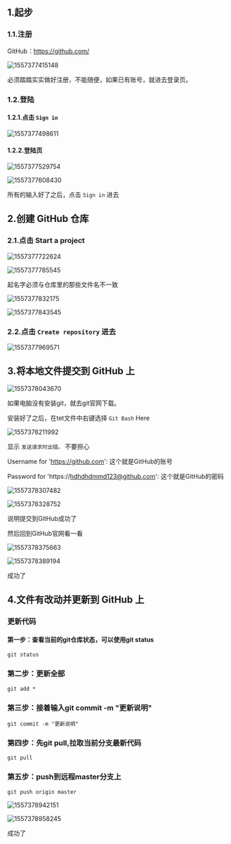 ## 1.起步

### 1.1.注册

GitHub：https://github.com/

![1557377415148](C:\Users\Administrator\AppData\Roaming\Typora\typora-user-images\1557377415148.png)

必须踏踏实实做好注册，不能随便，如果已有账号，就进去登录页。

### 1.2.登陆

#### 1.2.1.点击 `Sign in` 

![1557377498611](C:\Users\Administrator\AppData\Roaming\Typora\typora-user-images\1557377498611.png)

#### 1.2.2.登陆页

![1557377529754](C:\Users\Administrator\AppData\Roaming\Typora\typora-user-images\1557377529754.png)

![1557377608430](C:\Users\Administrator\AppData\Roaming\Typora\typora-user-images\1557377608430.png)

所有的输入好了之后，点击 `Sign in` 进去



## 2.创建 GitHub 仓库

### 2.1.点击 Start a project

![1557377722624](C:\Users\Administrator\AppData\Roaming\Typora\typora-user-images\1557377722624.png)

![1557377785545](C:\Users\Administrator\AppData\Roaming\Typora\typora-user-images\1557377785545.png)

起名字必须与仓库里的那些文件名不一致

![1557377832175](C:\Users\Administrator\AppData\Roaming\Typora\typora-user-images\1557377832175.png)

![1557377843545](C:\Users\Administrator\AppData\Roaming\Typora\typora-user-images\1557377843545.png)

### 2.2.点击 `Create repository` 进去

![1557377969571](C:\Users\Administrator\AppData\Roaming\Typora\typora-user-images\1557377969571.png)

## 3.将本地文件提交到 GitHub 上

![1557378043670](C:\Users\Administrator\AppData\Roaming\Typora\typora-user-images\1557378043670.png)

如果电脑没有安装git，就去git官网下载。

安装好了之后，在tet文件中右键选择 `Git Bash` Here

![1557378211992](C:\Users\Administrator\AppData\Roaming\Typora\typora-user-images\1557378211992.png)

显示 `发送请求时出错。` 不要担心

Username for 'https://github.com':  这个就是GitHub的账号

Password for 'https://hdhdhdmmd123@github.com': 这个就是GitHub的密码

![1557378307482](C:\Users\Administrator\AppData\Roaming\Typora\typora-user-images\1557378307482.png)

![1557378328752](C:\Users\Administrator\AppData\Roaming\Typora\typora-user-images\1557378328752.png)

说明提交到GitHub成功了

然后回到GitHub官网看一看

![1557378375663](C:\Users\Administrator\AppData\Roaming\Typora\typora-user-images\1557378375663.png)

![1557378389194](C:\Users\Administrator\AppData\Roaming\Typora\typora-user-images\1557378389194.png)

成功了



## 4.文件有改动并更新到 GitHub 上

### 更新代码

#### 第一步：查看当前的git仓库状态，可以使用git status

```
git status
```

### 第二步：更新全部

```
git add *
```

### 第三步：接着输入git commit -m "更新说明"

```
git commit -m "更新说明"
```

### 第四步：先git pull,拉取当前分支最新代码

```
git pull
```

### 第五步：push到远程master分支上

```
git push origin master
```

![1557378942151](C:\Users\Administrator\AppData\Roaming\Typora\typora-user-images\1557378942151.png)

![1557378958245](C:\Users\Administrator\AppData\Roaming\Typora\typora-user-images\1557378958245.png)

成功了